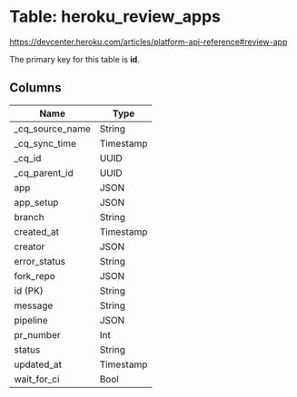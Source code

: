 # Table: heroku_review_apps

https://devcenter.heroku.com/articles/platform-api-reference#review-app

The primary key for this table is **id**.


## Columns
| Name          | Type          |
| ------------- | ------------- |
|_cq_source_name|String|
|_cq_sync_time|Timestamp|
|_cq_id|UUID|
|_cq_parent_id|UUID|
|app|JSON|
|app_setup|JSON|
|branch|String|
|created_at|Timestamp|
|creator|JSON|
|error_status|String|
|fork_repo|JSON|
|id (PK)|String|
|message|String|
|pipeline|JSON|
|pr_number|Int|
|status|String|
|updated_at|Timestamp|
|wait_for_ci|Bool|